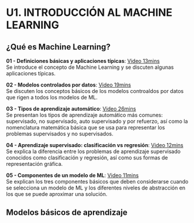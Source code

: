 # U1. INTRODUCCIÓN AL MACHINE LEARNING

## ¿Qué es Machine Learning?

**01 - Definiciones básicas y aplicaciones típicas**: [Video 13mins](https://www.youtube.com/watch?v=QCA72Ds09do) <br/> Se introduce el concepto de Machine Learning y se discuten algunas aplicaciones típicas.

**02 - Modelos controlados por datos**: [Video 19mins](https://www.youtube.com/watch?v=tFUW0O45thc) <br/> Se discuten los conceptos básicos de los modelos controaldos por datos que rigen a todos los modelos de ML.

**03 - Tipos de aprendizaje automático**: [Video 26mins](https://www.youtube.com/watch?v=XM-RSxrIJ-8) <br/> Se presentan los tipos de aprendizaje automático más comunes: supervisado, no supervisado, auto supervisado y por refuerzo, así como la nomenclatura matemática básica que se usa para representar los problemas supervisados y no supervisados.

**04 - Aprendizaje supervisado: clasificación vs regresión**: [Video 12mins](https://www.youtube.com/watch?v=ya0umhsbNTE) <br/> Se explica la diferencia entre los problemas de aprendizaje supervisado conocidos como clasificación y regresión, así como sus formas de representación gráfica. 

**05 - Componentes de un modelo de ML**: [Video 11mins](https://www.youtube.com/watch?v=4fXhLRE1bIQ) <br/> Se explican los tres componentes básicos que deben considerarse cuando se selecciona un modelo de ML y los diferentes niveles de abstracción en los que se puede aproximar una solución.


## Modelos básicos de aprendizaje


